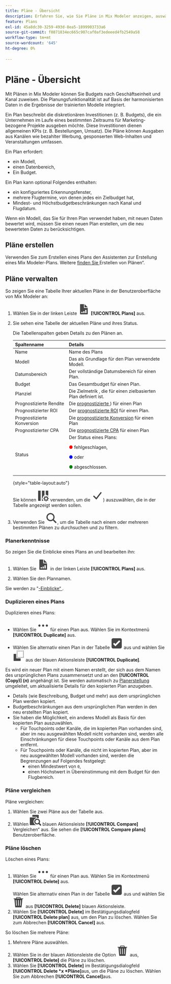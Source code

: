 ```yaml
---
title: Pläne - Übersicht
description: Erfahren Sie, wie Sie Pläne in Mix Modeler anzeigen, auswählen und Aktionen für sie durchführen können.
feature: Plans
exl-id: 45a8dc30-3259-493d-8ea5-1899903733a6
source-git-commit: f0871834ec665c907caf0af3edeeed4fb2549a58
workflow-type: tm+mt
source-wordcount: '645'
ht-degree: 0%

---
```


# Pläne - Übersicht

Mit Plänen in Mix Modeler können Sie Budgets nach Geschäftseinheit und Kanal zuweisen. Die Planungsfunktionalität ist auf Basis der harmonisierten Daten in die Ergebnisse der trainierten Modelle integriert.

Ein Plan beschreibt die diskretionären Investitionen (z. B. Budgets), die ein Unternehmen im Laufe eines bestimmten Zeitraums für Marketing-bezogene Projekte ausgeben möchte. Diese Investitionen dienen allgemeinen KPIs (z. B. Bestellungen, Umsatz). Die Pläne können Ausgaben aus Kanälen wie bezahlter Werbung, gesponserten Web-Inhalten und Veranstaltungen umfassen.

Ein Plan erfordert:

- ein Modell,
- einen Datenbereich,
- Ein Budget.

Ein Plan kann optional Folgendes enthalten:

- ein konfiguriertes Erkennungsfenster,
- mehrere Flugtermine, von denen jedes ein Zielbudget hat,
- Mindest- und Höchstbudgetbeschränkungen nach Kanal und Flugdatum.

Wenn ein Modell, das Sie für Ihren Plan verwendet haben, mit neuen Daten bewertet wird, müssen Sie einen neuen Plan erstellen, um die neu bewerteten Daten zu berücksichtigen.


## Pläne erstellen

Verwenden Sie zum Erstellen eines Plans den Assistenten zur Erstellung eines Mix Modeler-Plans. Weitere [ finden Sie ](build.md)Erstellen von Plänen“.


## Pläne verwalten

So zeigen Sie eine Tabelle Ihrer aktuellen Pläne in der Benutzeroberfläche von Mix Modeler an:

1. Wählen Sie in der linken Leiste ![](/help/assets/icons/FileChart.svg) **[!UICONTROL Plans]** aus.

1. Sie sehen eine Tabelle der aktuellen Pläne und ihres Status.

   Die Tabellenspalten geben Details zu den Plänen an.

   | Spaltenname | Details |
   |---|---|
   | Name | Name des Plans |
   | Modell | Das als Grundlage für den Plan verwendete Modell. |
   | Datumsbereich | Der vollständige Datumsbereich für einen Plan. |
   | Budget | Das Gesamtbudget für einen Plan. |
   | Planziel | Die Zielmetrik , die für einen zielbasierten Plan definiert ist. |
   | Prognostizierte Rendite | Die [prognostizierte ](/help/main-guide/glossary.md)) für einen Plan |
   | Prognostizierter ROI | Der [prognostizierte ROI](/help/main-guide/glossary.md) für einen Plan. |
   | Prognostizierte Konversion | Die [prognostizierte Konversion](/help/main-guide/glossary.md) für einen Plan |
   | Prognostizierter CPA | Die [prognostizierte CPA](/help/main-guide/glossary.md) für einen Plan |
   | Status | Der Status eines Plans: <p><span style="color:red">●</span> fehlgeschlagen, <p><span style="color:blue">●</span> oder <p><span style="color:green">●</span> abgeschlossen. |

   {style="table-layout:auto"}

   Sie können ![ColumnSetting](/help/assets/icons/ColumnSetting.svg) verwenden, um die ![ Spalten (](/help/assets/icons/Checkmark.svg)) auszuwählen, die in der Tabelle angezeigt werden sollen.

1. Verwenden Sie ![Suche](/help/assets/icons/Search.svg), um die Tabelle nach einem oder mehreren bestimmten Plänen zu durchsuchen und zu filtern.

### Planerkenntnisse

So zeigen Sie die Einblicke eines Plans an und bearbeiten ihn:

1. Wählen Sie ![PLan](/help/assets/icons/FileChart.svg) in der linken Leiste **[!UICONTROL Plans]** aus.

1. Wählen Sie den Plannamen.

Sie werden zu &quot;[-Einblicke“ ](insights.md).


### Duplizieren eines Plans

Duplizieren eines Plans:

- Wählen Sie ![Mehr](/help/assets/icons/More.svg) für einen Plan aus. Wählen Sie im Kontextmenü **[!UICONTROL Duplicate]** aus.
- Wählen Sie alternativ einen Plan in der Tabelle ![SelectBox](/help/assets/icons/SelectBox.svg) aus und wählen Sie ![Kopieren](/help/assets/icons/Copy.svg) aus der blauen Aktionsleiste **[!UICONTROL Duplicate]**.

Es wird ein neuer Plan mit einem Namen erstellt, der sich aus dem Namen des ursprünglichen Plans zusammensetzt und an den **[!UICONTROL (Copy)] (_n_)** angehängt ist. Sie werden automatisch zu [Planerstellung](build.md) umgeleitet, um aktualisierte Details für den kopierten Plan anzugeben.

- Details (wie Beschreibung, Budget und mehr) aus dem ursprünglichen Plan werden kopiert.
- Budgetbeschränkungen aus dem ursprünglichen Plan werden in den neu erstellten Plan kopiert.
- Sie haben die Möglichkeit, ein anderes Modell als Basis für den kopierten Plan auszuwählen.
   - Für Touchpoints oder Kanäle, die im kopierten Plan vorhanden sind, aber im neu ausgewählten Modell nicht vorhanden sind, werden alle Einschränkungen für diese Touchpoints oder Kanäle aus dem Plan entfernt.
   - Für Touchpoints oder Kanäle, die nicht im kopierten Plan, aber im neu ausgewählten Modell vorhanden sind, werden die Begrenzungen auf Folgendes festgelegt:
      - einen Mindestwert von `0`,
      - einen Höchstwert in Übereinstimmung mit dem Budget für den Flugbereich.



### Pläne vergleichen

Pläne vergleichen:

1. Wählen Sie zwei Pläne aus der Tabelle aus.
1. Wählen ![ in ](/help/assets/icons/Compare.svg) blauen Aktionsleiste **[!UICONTROL Compare]** Vergleichen“ aus. Sie sehen die **[!UICONTROL Compare plans]** Benutzeroberfläche.


### Pläne löschen

Löschen eines Plans:

1. Wählen Sie ![Mehr](/help/assets/icons/More.svg) für einen Plan aus. Wählen Sie im Kontextmenü **[!UICONTROL Delete]** aus. <br/>Wählen Sie alternativ einen Plan in der Tabelle ![SelectBox](/help/assets/icons/SelectBox.svg) aus und wählen Sie ![Löschen](/help/assets/icons/Delete.svg) aus **[!UICONTROL Delete]** blauen Aktionsleiste.
1. Wählen Sie **[!UICONTROL Delete]** im Bestätigungsdialogfeld **[!UICONTROL Delete plan]** aus, um den Plan zu löschen. Wählen Sie zum Abbrechen **[!UICONTROL Cancel]** aus.

So löschen Sie mehrere Pläne:

1. Mehrere Pläne auswählen.
1. Wählen Sie in der blauen Aktionsleiste die Option ![Löschen](/help/assets/icons/Delete.svg) aus, **[!UICONTROL Delete]** die Pläne zu löschen.
1. Wählen Sie **[!UICONTROL Delete]** im Bestätigungsdialogfeld **[!UICONTROL Delete *x *Pläne]**&#x200B;aus, um die Pläne zu löschen. Wählen Sie zum Abbrechen **[!UICONTROL Cancel]**&#x200B;aus.


